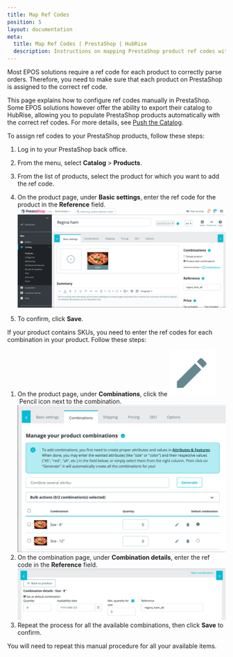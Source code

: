 ```yaml
---
title: Map Ref Codes
position: 5
layout: documentation
meta:
  title: Map Ref Codes | PrestaShop | HubRise
  description: Instructions on mapping PrestaShop product ref codes with other apps after connecting your EPOS with HubRise. Connect apps and synchronise your data.
---
```


Most EPOS solutions require a ref code for each product to correctly parse orders. Therefore, you need to make sure that each product on PrestaShop is assigned to the correct ref code.

This page explains how to configure ref codes manually in PrestaShop. Some EPOS solutions however offer the ability to export their catalog to HubRise, allowing you to populate PrestaShop products automatically with the correct ref codes. For more details, see [Push the Catalog](/apps/prestashop/push-catalog).

To assign ref codes to your PrestaShop products, follow these steps:

1. Log in to your PrestaShop back office.
2. From the menu, select **Catalog** > **Products**.
3. From the list of products, select the product for which you want to add the ref code.
4. On the product page, under **Basic settings**, enter the ref code for the product in the **Reference** field.
   ![Entering ref codes for a PrestaShop product](../images/002-en-prestashop-product-ref.png)

5. To confirm, click **Save**.

If your product contains SKUs, you need to enter the ref codes for each combination in your product. Follow these steps:

1. On the product page, under **Combinations**, click the <InlineImage width="20" height="20">![Pencil](../images/pencil-icon.png)</InlineImage>&nbsp;Pencil icon next to the combination.
   ![Combinations page for a product in PrestaShop](../images/003-en-prestashop-combinations-page.png)
2. On the combination page, under **Combination details**, enter the ref code in the **Reference** field.
   ![Ref code for a combination in PrestaShop](../images/004-en-prestashop-combinations-ref.png)
3. Repeat the process for all the available combinations, then click **Save** to confirm.

You will need to repeat this manual procedure for all your available items.
